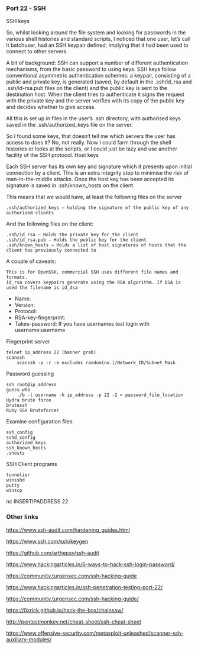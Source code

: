 ### Port 22 - SSH

SSH keys

So, whilst looking around the file system and looking for passwords in the various shell histories and standard scripts, I noticed that one user, let’s call it batchuser, had an SSH keypair defined; implying that it had been used to connect to other servers.

A bit of background: SSH can support a number of different authentication mechanisms, from the basic password to using keys. SSH keys follow conventional asymmetric authentication schemes: a keypair, consisting of a public and private key, is generated (saved, by default in the .ssh/id_rsa and .ssh/id-rsa.pub files on the client) and the public key is sent to the destination host. When the client tries to authenticate it signs the request with the private key and the server verifies with its copy of the public key and decides whether to give access.

All this is set up in files in the user’s .ssh directory, with authorised keys saved in the .ssh/authorized_keys file on the server.

So I found some keys, that doesn’t tell me which servers the user has access to does it? No, not really. Now I could farm through the shell histories or looks at the scripts, or I could just be lazy and use another facility of the SSH protocol.
Host keys

Each SSH server has its own key and signature which it presents upon initial connection by a client. This is an extra integrity step to minimise the risk of man-in-the-middle attacks. Once the host key has been accepted its signature is saved in .ssh/known_hosts on the client.

This means that we would have, at least the following files on the server

    .ssh/authorized_keys – holding the signature of the public key of any authorised clients

And the following files on the client:

    .ssh/id_rsa – Holds the private key for the client
    .ssh/id_rsa.pub – Holds the public key for the client
    .ssh/known_hosts – Holds a list of host signatures of hosts that the client has previously connected to

A couple of caveats:

    This is for OpenSSH, commercial SSH uses different file names and formats.
    id_rsa covers keypairs generate using the RSA algorithm. If DSA is used the filename is id_dsa



- Name:
- Version:
- Protocol:
- RSA-key-fingerprint:
- Takes-password:
If you have usernames test login with username:username

Fingerprint server

    telnet ip_address 22 (banner grab)
    scanssh
        scanssh -p -r -e excludes random(no.)/Network_ID/Subnet_Mask

Password guessing

    ssh root@ip_address
    guess-who
        ./b -l username -h ip_address -p 22 -2 < password_file_location
    Hydra brute force
    brutessh
    Ruby SSH Bruteforcer

Examine configuration files

    ssh_config
    sshd_config
    authorized_keys
    ssh_known_hosts
    .shosts

SSH Client programs

    tunnelier
    winsshd
    putty
    winscp 



nc INSERTIPADDRESS 22
### Other links

https://www.ssh-audit.com/hardening_guides.html

https://www.ssh.com/ssh/keygen

https://github.com/arthepsy/ssh-audit

https://www.hackingarticles.in/6-ways-to-hack-ssh-login-password/

https://community.turgensec.com/ssh-hacking-guide

https://www.hackingarticles.in/ssh-penetration-testing-port-22/

https://community.turgensec.com/ssh-hacking-guide/

https://0xrick.github.io/hack-the-box/chainsaw/

http://pentestmonkey.net/cheat-sheet/ssh-cheat-sheet

https://www.offensive-security.com/metasploit-unleashed/scanner-ssh-auxiliary-modules/
